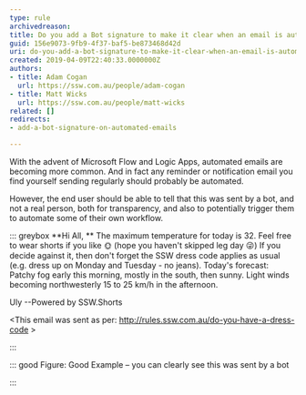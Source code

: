 ```yaml
---
type: rule
archivedreason: 
title: Do you add a Bot signature to make it clear when an email is automated?
guid: 156e9073-9fb9-4f37-baf5-be873468d42d
uri: do-you-add-a-bot-signature-to-make-it-clear-when-an-email-is-automated
created: 2019-04-09T22:40:33.0000000Z
authors:
- title: Adam Cogan
  url: https://ssw.com.au/people/adam-cogan
- title: Matt Wicks
  url: https://ssw.com.au/people/matt-wicks
related: []
redirects:
- add-a-bot-signature-on-automated-emails

---
```


With the advent of Microsoft Flow and Logic Apps, automated emails are becoming more common. And in fact any reminder or notification email you find yourself sending regularly should probably be automated.

However, the end user should be able to tell that this was sent by a bot, and not a real person, both for transparency, and also to potentially trigger them to automate some of their own workflow.

<!--endintro-->

::: greybox
 **Hi All,
** 
The maximum temperature for today is 32.
Feel free to wear shorts if you like 🌞 (hope you haven't skipped leg day 😜)
If you decide against it, then don't forget the SSW dress code applies as usual (e.g. dress up on Monday and Tuesday - no jeans).
Today's forecast:
Patchy fog early this morning, mostly in the south, then sunny. Light winds becoming northwesterly 15 to 25 km/h in the afternoon.

Uly
--Powered by SSW.Shorts

&lt;This email was sent as per: http://rules.ssw.com.au/do-you-have-a-dress-code &gt;

:::

::: good
Figure: Good Example – you can clearly see this was sent by a bot

:::
